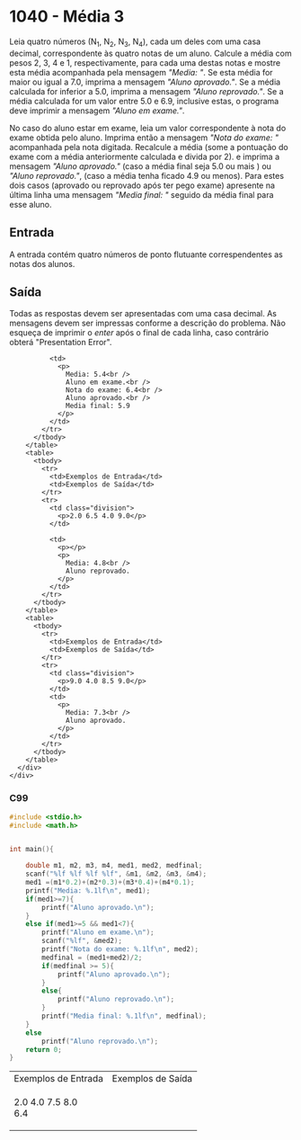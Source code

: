 <html>
  <body style="padding: 10px 0px">
    <div class="header">
      <h1>1040 - Média 3</h1>
      <div class="problem">
        <div class="description">
          <p>
            Leia quatro números (N<sub>1</sub>, N<sub>2</sub>, N<sub>3</sub>,
            N<sub>4</sub>), cada um deles com uma casa decimal, correspondente
            às quatro notas de um aluno. Calcule a média com pesos 2, 3, 4 e 1,
            respectivamente, para cada uma destas notas e mostre esta média
            acompanhada pela mensagem <em>"Media: "</em>. Se esta média for
            maior ou igual a 7.0, imprima a mensagem <em>"Aluno aprovado."</em>.
            Se a média calculada for inferior a 5.0, imprima a mensagem
            <em>"Aluno reprovado."</em>. Se a média calculada for um valor entre
            5.0 e 6.9, inclusive estas, o programa deve imprimir a mensagem
            <em>"Aluno em exame."</em>.
          </p>
          <p>
            No caso do aluno estar em exame, leia um valor correspondente à nota
            do exame obtida pelo aluno. Imprima então a mensagem
            <em>"Nota do exame: "</em> acompanhada pela nota digitada. Recalcule
            a média (some a pontuação do exame com a média anteriormente
            calculada e divida por 2). e imprima a mensagem
            <em>"Aluno aprovado."</em> (caso a média final seja 5.0 ou mais ) ou
            <em>"Aluno reprovado."</em>, (caso a média tenha ficado 4.9 ou
            menos). Para estes dois casos (aprovado ou reprovado após ter pego
            exame) apresente na última linha uma mensagem
            <em>"Media final: "</em> seguido da média final para esse aluno.
          </p>
        </div>
        <h2>Entrada</h2>
        <div class="input">
          <p>
            A entrada contém quatro números de ponto flutuante correspendentes
            as notas dos alunos.
          </p>
        </div>
        <h2>Saída</h2>
        <div class="output">
          <p>
            Todas as respostas devem ser apresentadas com uma casa decimal. As
            mensagens devem ser impressas conforme a descrição do problema. Não
            esqueça de imprimir o <em>enter</em> após o final de cada linha,
            caso contrário obterá "Presentation Error".
          </p>
        </div>
        <div class="both"></div>
        <table>
          <tbody>
            <tr>
              <td>Exemplos de Entrada</td>
              <td>Exemplos de Saída</td>
            </tr>
            <tr>
              <td class="division">
                <p>
                  2.0 4.0 7.5 8.0<br />
                  6.4
                </p>
              </td>

              <td>
                <p>
                  Media: 5.4<br />
                  Aluno em exame.<br />
                  Nota do exame: 6.4<br />
                  Aluno aprovado.<br />
                  Media final: 5.9
                </p>
              </td>
            </tr>
          </tbody>
        </table>
        <table>
          <tbody>
            <tr>
              <td>Exemplos de Entrada</td>
              <td>Exemplos de Saída</td>
            </tr>
            <tr>
              <td class="division">
                <p>2.0 6.5 4.0 9.0</p>
              </td>

              <td>
                <p></p>
                <p>
                  Media: 4.8<br />
                  Aluno reprovado.
                </p>
              </td>
            </tr>
          </tbody>
        </table>
        <table>
          <tbody>
            <tr>
              <td>Exemplos de Entrada</td>
              <td>Exemplos de Saída</td>
            </tr>
            <tr>
              <td class="division">
                <p>9.0 4.0 8.5 9.0</p>
              </td>
              <td>
                <p>
                  Media: 7.3<br />
                  Aluno aprovado.
                </p>
              </td>
            </tr>
          </tbody>
        </table>
      </div>
    </div>

  </body>
</html>

### C99

```c
#include <stdio.h>
#include <math.h>


int main(){

    double m1, m2, m3, m4, med1, med2, medfinal;
    scanf("%lf %lf %lf %lf", &m1, &m2, &m3, &m4);
    med1 =(m1*0.2)+(m2*0.3)+(m3*0.4)+(m4*0.1);
    printf("Media: %.1lf\n", med1);
    if(med1>=7){
        printf("Aluno aprovado.\n");
    }
    else if(med1>=5 && med1<7){
        printf("Aluno em exame.\n");
        scanf("%lf", &med2);
        printf("Nota do exame: %.1lf\n", med2);
        medfinal = (med1+med2)/2;
        if(medfinal >= 5){
            printf("Aluno aprovado.\n");
        }
        else{
            printf("Aluno reprovado.\n");
        }
        printf("Media final: %.1lf\n", medfinal);
    }
    else
        printf("Aluno reprovado.\n");
    return 0;
}
```
